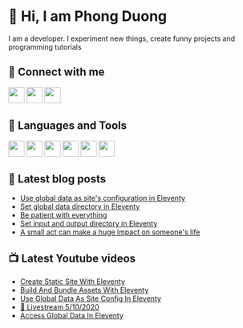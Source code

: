 # 👋 Hi, I am Phong Duong

I am a developer. I experiment new things, create funny projects and programming tutorials

## 🔗 Connect with me

[<img height="32" width="32" src="https://cdn.jsdelivr.net/npm/simple-icons@v3/icons/youtube.svg" />](https://www.youtube.com/channel/UCXykqt3V2-9bYXKWZRcH0rA)
[<img height="32" width="32" src="https://cdn.jsdelivr.net/npm/simple-icons@v3/icons/twitter.svg" />](https://twitter.com/koo_gio)
[<img height="32" width="32" src="https://cdn.jsdelivr.net/npm/simple-icons@v3/icons/facebook.svg" />](https://www.facebook.com/koogio)


## 🧰 Languages and Tools

[<img height="32" width="32" src="https://cdn.jsdelivr.net/npm/simple-icons@v3/icons/javascript.svg" />](javascript)
[<img height="32" width="32" src="https://cdn.jsdelivr.net/npm/simple-icons@v3/icons/html5.svg" />](html5)
[<img height="32" width="32" src="https://cdn.jsdelivr.net/npm/simple-icons@v3/icons/css3.svg" />](css3)
[<img height="32" width="32" src="https://cdn.jsdelivr.net/npm/simple-icons@v3/icons/node-dot-js.svg" />](nodejs)
[<img height="32" width="32" src="https://cdn.jsdelivr.net/npm/simple-icons@v3/icons/react.svg" />](react)
[<img height="32" width="32" src="https://cdn.jsdelivr.net/npm/simple-icons@v3/icons/vue-dot-js.svg" />](vue)

## 📝 Latest blog posts

<!-- BLOG-POST-LIST:START -->
- [Use global data as site's configuration in Eleventy](https://phongduong.dev/blog/use-global-data-as-site-s-configuration-in-eleventy/)
- [Set global data directory in Eleventy](https://phongduong.dev/blog/set-global-data-directory-in-eleventy/)
- [Be patient with everything](https://phongduong.dev/blog/be-patient-with-everything/)
- [Set input and output directory in Eleventy](https://phongduong.dev/blog/set-input-and-output-directory-in-eleventy/)
- [A small act can make a huge impact on someone's life](https://phongduong.dev/blog/a-small-act-can-make-a-huge-impact-on-someone-s-life/)
<!-- BLOG-POST-LIST:END -->

## 📺 Latest Youtube videos

<!-- YOUTUBE-VIDEO-LIST:START -->
- [Create Static Site With Eleventy](https://www.youtube.com/watch?v=TEz4QlzlrSA)
- [Build And Bundle Assets With Eleventy](https://www.youtube.com/watch?v=ftTwZmGCSrk)
- [Use Global Data As Site Config In Eleventy](https://www.youtube.com/watch?v=BwNp7pOSBIs)
- [🔴 Livestream 5/10/2020](https://www.youtube.com/watch?v=zSOMwX6ozVM)
- [Access Global Data In Eleventy](https://www.youtube.com/watch?v=wTRnEYAZPuY)
<!-- YOUTUBE-VIDEO-LIST:END -->

